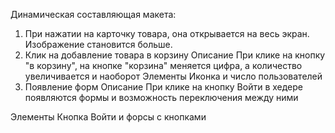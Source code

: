 Динамическая составляющая макета:

1. При нажатии на карточку товара, она открывается на весь экран.
Изображение становится больше.
2. Клик на добавление товара в корзину
Описание
При клике на кнопку "в корзину", на кнопке "корзина" меняется цифра, а количество увеличивается и наоборот
Элементы
Иконка и число пользователей
3. Появление форм
Описание
При клике на кнопку Войти в хедере появляются формы и возможность переключения между ними

Элементы
Кнопка Войти и форсы с кнопками
